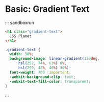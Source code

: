# Basic: Gradient Text

::: sandboxrun

```html
<h1 class="gradient-text">
  CSS Planet
</h1>
```

```css
.gradient-text {
  width: 50%;
  background-image: linear-gradient(120deg,
      hsl(252, 74%, 63%) 0%,
      hsl(299, 48%, 46%) 30%);
  font-weight: 700 !important;
  -webkit-background-clip: text;
  -webkit-text-fill-color: transparent;
}
```

:::
